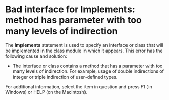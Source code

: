 
# Bad interface for Implements: method has parameter with too many levels of indirection

The  **Implements** statement is used to specify an interface or class that will be implemented in the class module in which it appears. This error has the following cause and solution:



- The interface or class contains a method that has a parameter with too many levels of indirection. For example, usage of double indirections of integer or triple indirection of user-defined types.
    

For additional information, select the item in question and press F1 (in Windows) or HELP (on the Macintosh).
